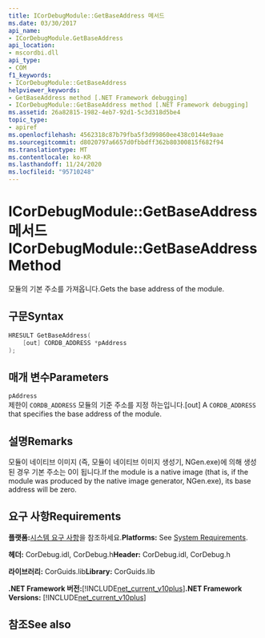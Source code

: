 ```yaml
---
title: ICorDebugModule::GetBaseAddress 메서드
ms.date: 03/30/2017
api_name:
- ICorDebugModule.GetBaseAddress
api_location:
- mscordbi.dll
api_type:
- COM
f1_keywords:
- ICorDebugModule::GetBaseAddress
helpviewer_keywords:
- GetBaseAddress method [.NET Framework debugging]
- ICorDebugModule::GetBaseAddress method [.NET Framework debugging]
ms.assetid: 26a82815-1982-4eb7-92d1-5c3d318d5be4
topic_type:
- apiref
ms.openlocfilehash: 4562318c87b79fba5f3d99860ee438c0144e9aae
ms.sourcegitcommit: d8020797a6657d0fbbdff362b80300815f682f94
ms.translationtype: MT
ms.contentlocale: ko-KR
ms.lasthandoff: 11/24/2020
ms.locfileid: "95710248"
---
```

# <a name="icordebugmodulegetbaseaddress-method"></a><span data-ttu-id="9ba56-102">ICorDebugModule::GetBaseAddress 메서드</span><span class="sxs-lookup"><span data-stu-id="9ba56-102">ICorDebugModule::GetBaseAddress Method</span></span>

<span data-ttu-id="9ba56-103">모듈의 기본 주소를 가져옵니다.</span><span class="sxs-lookup"><span data-stu-id="9ba56-103">Gets the base address of the module.</span></span>  
  
## <a name="syntax"></a><span data-ttu-id="9ba56-104">구문</span><span class="sxs-lookup"><span data-stu-id="9ba56-104">Syntax</span></span>  
  
```cpp  
HRESULT GetBaseAddress(  
    [out] CORDB_ADDRESS *pAddress  
);  
```  
  
## <a name="parameters"></a><span data-ttu-id="9ba56-105">매개 변수</span><span class="sxs-lookup"><span data-stu-id="9ba56-105">Parameters</span></span>  

 `pAddress`  
 <span data-ttu-id="9ba56-106">제한이 `CORDB_ADDRESS` 모듈의 기준 주소를 지정 하는입니다.</span><span class="sxs-lookup"><span data-stu-id="9ba56-106">[out] A `CORDB_ADDRESS` that specifies the base address of the module.</span></span>  
  
## <a name="remarks"></a><span data-ttu-id="9ba56-107">설명</span><span class="sxs-lookup"><span data-stu-id="9ba56-107">Remarks</span></span>  

 <span data-ttu-id="9ba56-108">모듈이 네이티브 이미지 (즉, 모듈이 네이티브 이미지 생성기, NGen.exe)에 의해 생성 된 경우 기본 주소는 0이 됩니다.</span><span class="sxs-lookup"><span data-stu-id="9ba56-108">If the module is a native image (that is, if the module was produced by the native image generator, NGen.exe), its base address will be zero.</span></span>  
  
## <a name="requirements"></a><span data-ttu-id="9ba56-109">요구 사항</span><span class="sxs-lookup"><span data-stu-id="9ba56-109">Requirements</span></span>  

 <span data-ttu-id="9ba56-110">**플랫폼:**[시스템 요구 사항](../../get-started/system-requirements.md)을 참조하세요.</span><span class="sxs-lookup"><span data-stu-id="9ba56-110">**Platforms:** See [System Requirements](../../get-started/system-requirements.md).</span></span>  
  
 <span data-ttu-id="9ba56-111">**헤더:** CorDebug.idl, CorDebug.h</span><span class="sxs-lookup"><span data-stu-id="9ba56-111">**Header:** CorDebug.idl, CorDebug.h</span></span>  
  
 <span data-ttu-id="9ba56-112">**라이브러리:** CorGuids.lib</span><span class="sxs-lookup"><span data-stu-id="9ba56-112">**Library:** CorGuids.lib</span></span>  
  
 <span data-ttu-id="9ba56-113">**.NET Framework 버전:**[!INCLUDE[net_current_v10plus](../../../../includes/net-current-v10plus-md.md)]</span><span class="sxs-lookup"><span data-stu-id="9ba56-113">**.NET Framework Versions:** [!INCLUDE[net_current_v10plus](../../../../includes/net-current-v10plus-md.md)]</span></span>  
  
## <a name="see-also"></a><span data-ttu-id="9ba56-114">참조</span><span class="sxs-lookup"><span data-stu-id="9ba56-114">See also</span></span>
